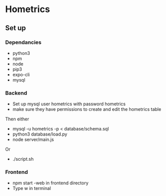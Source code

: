 # Hometrics

## Set up

### Dependancies
* python3
* npm
* node
* pip3
* expo-cli
* mysql

### Backend
* Set up mysql user hometrics with password hometrics
* make sure they have permissions to create and edit the hometrics table

Then either

* mysql -u hometrics -p < database/schema.sql
* python3 database/load.py
* node server/main.js

Or

* ./script.sh

### Frontend
* npm start -web in frontend directory
* Type w in terminal
